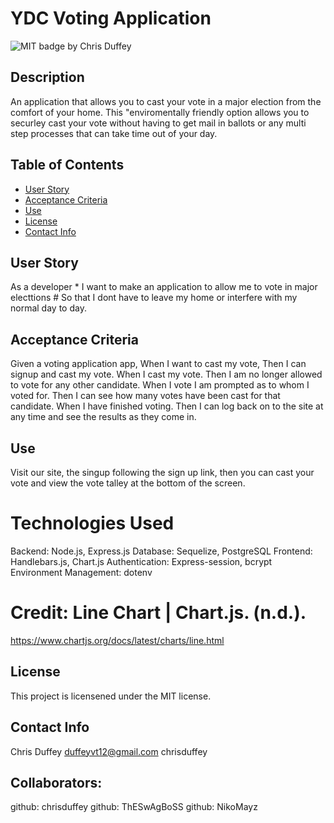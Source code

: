 
# YDC Voting Application
  ![MIT badge ](https://img.shields.io/badge/License-MIT-yellow.svg)
  by Chris Duffey
  ## Description
  An application that allows you to cast your vote in a major election from the comfort of your home. This "enviromentally friendly option allows you to securley cast your vote without having to get mail in ballots or any multi step processes that can take time out of your day.
  ## Table of Contents
  - [User Story](#user-story)
  - [Acceptance Criteria](#acceptance-criteria)
  - [Use](#use)
  - [License](#license)
  - [Contact Info](#contact-info)


  ## User Story
  As a developer * I want to make an application to allow me to vote in major electtions # So that I dont have to leave my home or interfere with my normal day to day.
  ## Acceptance Criteria
  Given a voting application app, When I want to cast my vote, Then I can signup and cast my vote. When I cast my vote. Then I am no longer allowed to vote for any other candidate. When I vote I am prompted as to whom I voted for. Then I can see how many votes have been cast for that candidate. When I have finished voting.  Then I can log back on to the site at any time and see the results as they come in.
  ## Use
  Visit our site, the singup following the sign up link, then you can cast your vote and view the vote talley at the bottom of the screen.
  
  # Technologies Used
Backend: Node.js, Express.js
Database: Sequelize, PostgreSQL
Frontend: Handlebars.js, Chart.js
Authentication: Express-session, bcrypt
Environment Management: dotenv

  # Credit: Line Chart | Chart.js. (n.d.).
 https://www.chartjs.org/docs/latest/charts/line.html
  
  
  ## License
This project is licensened under the MIT license.
  ## Contact Info
  Chris Duffey
  duffeyvt12@gmail.com
  chrisduffey

 ## Collaborators:
  github: chrisduffey
  github: ThESwAgBoSS
  github: NikoMayz
